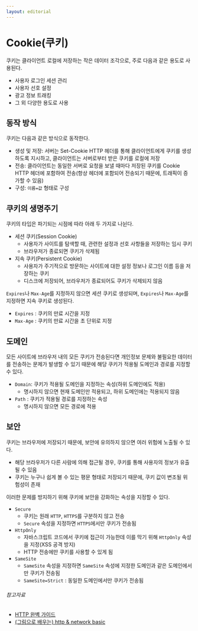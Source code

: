 ```yaml
---
layout: editorial
---
```


# Cookie(쿠키)

쿠키는 클라이언트 로컬에 저장하는 작은 데이터 조각으로, 주로 다음과 같은 용도로 사용된다.

- 사용자 로그인 세션 관리
- 사용자 선호 설정
- 광고 정보 트래킹
- 그 외 다양한 용도로 사용

## 동작 방식

쿠키는 다음과 같은 방식으로 동작한다.

- 생성 및 저장: 서버는 Set-Cookie HTTP 헤더를 통해 클라이언트에게 쿠키를 생성하도록 지시하고, 클라이언트는 서버로부터 받은 쿠키를 로컬에 저장
- 전송: 클라이언트는 동일한 서버로 요청을 보낼 때마다 저장된 쿠키를 Cookie HTTP 헤더에 포함하여 전송(항상 헤더에 포함되어 전송되기 때문에, 트래픽이 증가할 수 있음)
- 구성: `이름=값` 형태로 구성

## 쿠키의 생명주기

쿠키의 타입은 파기되는 시점에 따라 아래 두 가지로 나뉜다.

- 세션 쿠키(Session Cookie)
    - 사용자가 사이트를 탐색할 때, 관련한 설정과 선호 사항들을 저장하는 임시 쿠키
    - 브라우저가 종료되면 쿠키가 삭제됨
- 지속 쿠키(Persistent Cookie)
    - 사용자가 주기적으로 방문하는 사이트에 대한 설정 정보나 로그인 이름 등을 저장하는 쿠키
    - 디스크에 저장되어, 브라우저가 종료되어도 쿠키가 삭제되지 않음

`Expires`나 `Max-Age`를 지정하지 않으면 세션 쿠키로 생성되며, `Expires`나 `Max-Age`를 지정하면 지속 쿠키로 생성된다.

- `Expires` : 쿠키의 만료 시간을 지정
- `Max-Age` : 쿠키의 만료 시간을 초 단위로 지정

## 도메인

모든 사이트에 브라우저 내의 모든 쿠키가 전송된다면 개인정보 문제와 불필요한 데이터를 전송하는 문제가 발생할 수 있기 때문에 해당 쿠키가 적용될 도메인과 경로를 지정할 수 있다.

- `Domain`: 쿠키가 적용될 도메인을 지정하는 속성(하위 도메인에도 적용)
    - 명시하지 않으면 현재 도메인만 적용되고, 하위 도메인에는 적용되지 않음
- `Path` : 쿠키가 적용될 경로를 지정하는 속성
    - 명시하지 않으면 모든 경로에 적용

## 보안

쿠키는 브라우저에 저장되기 때문에, 보안에 유의하지 않으면 여러 위험에 노출될 수 있다.

- 해당 브라우저가 다른 사람에 의해 접근될 경우, 쿠키를 통해 사용자의 정보가 유출될 수 있음
- 쿠키는 누구나 쉽게 볼 수 있는 평문 형태로 저장되기 때문에, 쿠키 값이 변조될 위험성이 존재

이러한 문제를 방지하기 위해 쿠키에 보안을 강화하는 속성을 지정할 수 있다.

- `Secure`
    - 쿠키는 원래 `HTTP`, `HTTPS`를 구분하지 않고 전송
    - `Secure` 속성을 지정하면 `HTTPS`에서만 쿠키가 전송됨
- `HttpOnly`
    - 자바스크립트 코드에서 쿠키에 접근이 가능한데 이를 막기 위해 `HttpOnly` 속성을 지정(XSS 공격 방지)
    - HTTP 전송에만 쿠키를 사용할 수 있게 됨
- `SameSite`
    - `SameSite` 속성을 지정하면 `SameSite` 속성에 지정한 도메인과 같은 도메인에서만 쿠키가 전송됨
    - `SameSite=Strict` : 동일한 도메인에서만 쿠키가 전송됨

###### 참고자료

- [HTTP 완벽 가이드](https://www.nl.go.kr/seoji/contents/S80100000000.do?schM=intgr_detail_view_isbn&page=1&pageUnit=10&schType=simple&schStr=HTTP+완벽+가이드&isbn=9788966261208&cipId=200309770%2C4096969)
- [(그림으로 배우는) http & network basic](https://www.nl.go.kr/seoji/contents/S80100000000.do?schM=intgr_detail_view_isbn&page=1&pageUnit=10&schType=simple&schStr=9788931447897&isbn=9788931447897&cipId=200443691%2C)

